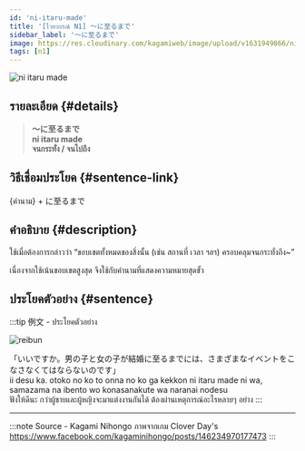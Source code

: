 ```yaml
---
id: 'ni-itaru-made'
title: '[ไวยากรณ์ N1] 〜に至るまで'
sidebar_label: '〜に至るまで'
image: https://res.cloudinary.com/kagamiweb/image/upload/v1631949866/nihongo/grammar/n1/reibun/ni-itaru-made.jpg
tags: [n1]
---
```


![ni itaru made](https://res.cloudinary.com/kagamiweb/image/upload/v1631718084/nihongo/grammar/n1/ni-itaru-made.png)

## รายละเอียด {#details}

> **〜に至るまで**  
> **ni itaru made**  
> **จนกระทั่ง / จนไปถึง**

## วิธีเชื่อมประโยค {#sentence-link}

{คำนาม} + に至るまで

## คำอธิบาย {#description}

ใช้เมื่อต้องการกล่าวว่า “ขอบเขตทั้งหมดของสิ่งนั้น (เช่น สถานที่ เวลา ฯลฯ) ครอบคลุมจนกระทั่งถึง~”

เนื่องจากใช้เน้นขอบเขตสูงสุด จึงใช้กับคำนามที่แสดงความหมายสุดขั้ว

## ประโยคตัวอย่าง {#sentence}

:::tip 例文 - ประโยคตัวอย่าง

![reibun](https://res.cloudinary.com/kagamiweb/image/upload/v1631949866/nihongo/grammar/n1/reibun/ni-itaru-made.jpg)

「いいですか。男の子と女の子が結婚に至るまでには、さまざまなイベントをこなさなくてはならないのです」  
ii desu ka. otoko no ko to onna no ko ga kekkon ni itaru made ni wa, samazama na ibento wo konasanakute wa naranai nodesu  
ฟังให้ดีนะ กว่าผู้ชายและผู้หญิงจะมาแต่งงานกันได้ ต้องผ่านเหตุการณ์อะไรหลายๆ อย่าง
:::

---
:::note Source - Kagami Nihongo
ภาพจากเกม Clover Day's  
https://www.facebook.com/kagaminihongo/posts/146234970177473
:::